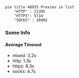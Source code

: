 
```mermaid
pie title 48935 Proxies in list
    "HTTP" : 21395
    "HTTPS": 5714
    "SOCKS" : 26902
```

### Some Info
#### Average Timeout

- mixed: 3.2s
- http: 1.3s
- https: 8.3s
- socks: 4.7s
